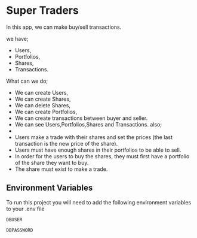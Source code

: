 # Super Traders


In this app, we can make buy/sell transactions.

we have;
- Users,
- Portfolios,
- Shares,
- Transactions.

What can we do;
- We can create Users,
- We can create Shares,
- We can delete Shares,
- We can create Portfolios,
- We can create transactions between buyer and seller.
- We can see Users,Portfolios,Shares and Transactions.
also;
-
- Users make a trade with their shares and set the prices (the last transaction is the new price of the share).
- Users must have enough shares in their portfolios to be able to sell.
- In order for the users to buy the shares, they must first have a portfolio of the share they want to buy.
- The share must exist to make a trade.

## Environment Variables

To run this project you will need to add the following environment variables to your .env file

`DBUSER`

`DBPASSWORD`
